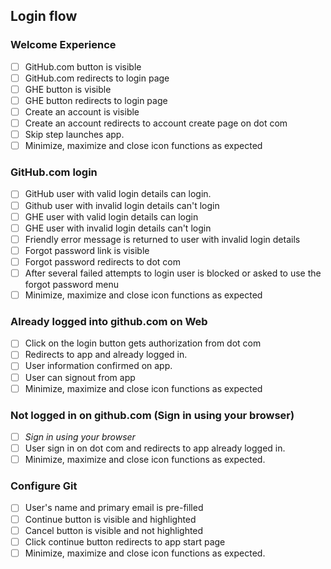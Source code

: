 ## Login flow

### Welcome Experience

- [ ] GitHub.com button is visible
- [ ] GitHub.com redirects to login page
- [ ] GHE button is visible
- [ ] GHE button redirects to login page
- [ ] Create an account is visible
- [ ] Create an account redirects to account create page on dot com
- [ ] Skip step launches app.
- [ ] Minimize, maximize and close icon functions as expected

### GitHub.com login

- [ ] GitHub user with valid login details can login.
- [ ] Github user with invalid login details can't login
- [ ] GHE user with valid login details can login
- [ ] GHE user with invalid login details can't login
- [ ] Friendly error message is returned to user with invalid login details
- [ ] Forgot password link is visible
- [ ] Forgot password redirects to dot com 
- [ ] After several failed attempts to login user is blocked or asked to use the forgot password menu
- [ ] Minimize, maximize and close icon functions as expected

### Already logged into github.com on Web
- [ ] Click on the login button gets authorization from dot com
- [ ] Redirects to app and already logged in.
- [ ] User information confirmed on app.
- [ ] User can signout from app
- [ ] Minimize, maximize and close icon functions as expected

### Not logged in on github.com (Sign in using your browser)
- [ ] _Sign in using your browser_ 
- [ ] User sign in on dot com and redirects to app already logged in.
- [ ] Minimize, maximize and close icon functions as expected.

### Configure Git
- [ ] User's name and primary email is pre-filled
- [ ] Continue button is visible and highlighted
- [ ] Cancel button is visible and not highlighted
- [ ] Click continue button redirects to app start page
- [ ] Minimize, maximize and close icon functions as expected.